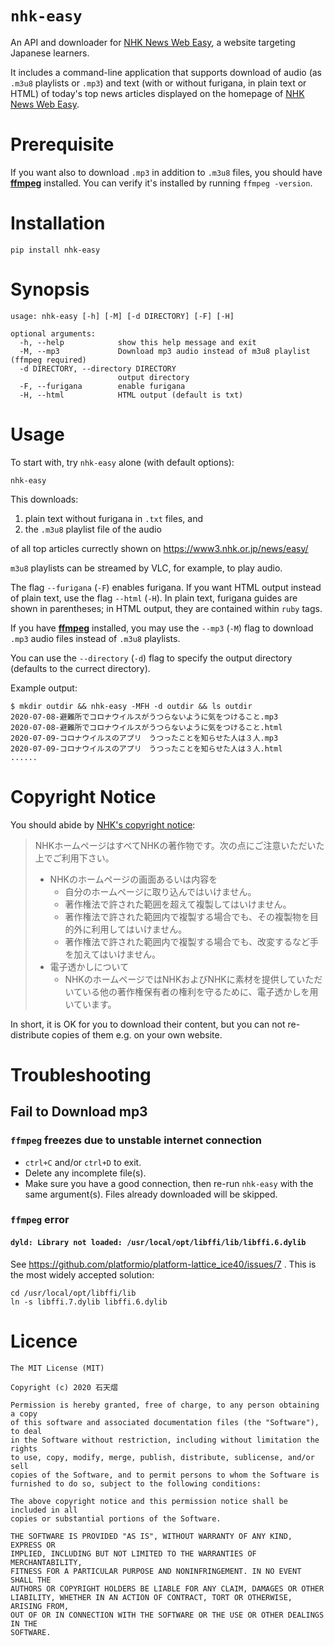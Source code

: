 # `nhk-easy`

An API and downloader for [NHK News Web Easy](https://www3.nhk.or.jp/news/easy/), a website targeting Japanese learners.

It includes a command-line application that supports download of audio (as `.m3u8` playlists or `.mp3`) and text (with or without furigana, in plain text or HTML) of today's top news articles displayed on the homepage of [NHK News Web Easy](https://www3.nhk.or.jp/news/easy/).

# Prerequisite

If you want also to download `.mp3` in addition to `.m3u8` files, you should have [**ffmpeg**](https://ffmpeg.org) installed. You can verify it's installed by running `ffmpeg -version`.

# Installation

```
pip install nhk-easy
```

# Synopsis

```
usage: nhk-easy [-h] [-M] [-d DIRECTORY] [-F] [-H]

optional arguments:
  -h, --help            show this help message and exit
  -M, --mp3             Download mp3 audio instead of m3u8 playlist (ffmpeg required)
  -d DIRECTORY, --directory DIRECTORY
                        output directory
  -F, --furigana        enable furigana
  -H, --html            HTML output (default is txt)
```

# Usage

To start with, try `nhk-easy` alone (with default options):

```
nhk-easy
```

This downloads:
  1. plain text without furigana in `.txt` files, and
  2. the `.m3u8` playlist file of the audio

of all top articles currectly shown on https://www3.nhk.or.jp/news/easy/

`m3u8` playlists can be streamed by VLC, for example, to play audio.

The flag `--furigana` (`-F`) enables furigana. If you want HTML output instead of plain text, use the flag `--html` (`-H`). In plain text, furigana guides are shown in parentheses; in HTML output, they are contained within `ruby` tags.

If you have [**ffmpeg**](https://ffmpeg.org) installed, you may use the `--mp3` (`-M`) flag to download `.mp3` audio files instead of `.m3u8` playlists.

You can use the `--directory` (`-d`) flag to specify the output directory (defaults to the currect directory).

Example output:

```
$ mkdir outdir && nhk-easy -MFH -d outdir && ls outdir
2020-07-08-避難所でコロナウイルスがうつらないように気をつけること.mp3
2020-07-08-避難所でコロナウイルスがうつらないように気をつけること.html
2020-07-09-コロナウイルスのアプリ　うつったことを知らせた人は３人.mp3
2020-07-09-コロナウイルスのアプリ　うつったことを知らせた人は３人.html
......
```

# Copyright Notice

You should abide by [NHK's copyright notice](https://www.nhk.or.jp/toppage/nhk_info/copyright.html):

> NHKホームページはすべてNHKの著作物です。次の点にご注意いただいた上でご利用下さい。
> - NHKのホームページの画面あるいは内容を
>   - 自分のホームページに取り込んではいけません。
>   - 著作権法で許された範囲を超えて複製してはいけません。
>   - 著作権法で許された範囲内で複製する場合でも、その複製物を目的外に利用してはいけません。
>   - 著作権法で許された範囲内で複製する場合でも、改変するなど手を加えてはいけません。
> - 電子透かしについて
>   - NHKのホームページではNHKおよびNHKに素材を提供していただいている他の著作権保有者の権利を守るために、電子透かしを用いています。

In short, it is OK for you to download their content, but you can not re-distribute copies of them e.g. on your own website.

# Troubleshooting

## Fail to Download mp3

### `ffmpeg` freezes due to unstable internet connection

- `ctrl+C` and/or `ctrl+D` to exit.
- Delete any incomplete file(s).
- Make sure you have a good connection, then re-run `nhk-easy` with the same argument(s). Files already downloaded will be skipped.

### `ffmpeg` error

#### `dyld: Library not loaded: /usr/local/opt/libffi/lib/libffi.6.dylib`

See https://github.com/platformio/platform-lattice_ice40/issues/7 . This is the most widely accepted solution:

```
cd /usr/local/opt/libffi/lib
ln -s libffi.7.dylib libffi.6.dylib
```

# Licence

```
The MIT License (MIT)

Copyright (c) 2020 石天熠

Permission is hereby granted, free of charge, to any person obtaining a copy
of this software and associated documentation files (the "Software"), to deal
in the Software without restriction, including without limitation the rights
to use, copy, modify, merge, publish, distribute, sublicense, and/or sell
copies of the Software, and to permit persons to whom the Software is
furnished to do so, subject to the following conditions:

The above copyright notice and this permission notice shall be included in all
copies or substantial portions of the Software.

THE SOFTWARE IS PROVIDED "AS IS", WITHOUT WARRANTY OF ANY KIND, EXPRESS OR
IMPLIED, INCLUDING BUT NOT LIMITED TO THE WARRANTIES OF MERCHANTABILITY,
FITNESS FOR A PARTICULAR PURPOSE AND NONINFRINGEMENT. IN NO EVENT SHALL THE
AUTHORS OR COPYRIGHT HOLDERS BE LIABLE FOR ANY CLAIM, DAMAGES OR OTHER
LIABILITY, WHETHER IN AN ACTION OF CONTRACT, TORT OR OTHERWISE, ARISING FROM,
OUT OF OR IN CONNECTION WITH THE SOFTWARE OR THE USE OR OTHER DEALINGS IN THE
SOFTWARE.
```